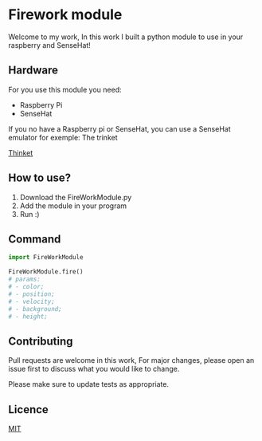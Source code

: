 # Firework module

Welcome to my work, In this work I built a python module
to use in your raspberry and SenseHat!

## Hardware

For you use this module you need:
- Raspberry Pi
- SenseHat

If you no have a Raspberry pi or SenseHat, you can use a SenseHat
emulator for exemple: The trinket

[Thinket](https://trinket.io/sense-hat)

## How to use?

1. Download the FireWorkModule.py
2. Add the module in your program
3. Run :)

## Command

```python
import FireWorkModule

FireWorkModule.fire()
# params:
# - color;
# - position;
# - velocity;
# - background;
# - height;
```

## Contributing

Pull requests are welcome in this work, For major changes, please open an issue first to discuss what you would like to change.

Please make sure to update tests as appropriate.

## Licence

[MIT](https://choosealicense.com/licenses/mit/)
